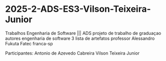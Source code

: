# 2025-2-ADS-ES3-Vilson-Teixeira-Junior
Trabalhos Engenharia de Software ||| ADS
projeto de trabalho de graduaçao
autores
engenharia de software 3
lista de artefatos
professor Alessandro Fukuta Fatec franca-sp

Participantes:
Antonio de Azevedo Cabreira
Vilson Teixeira Junior

